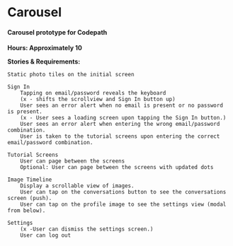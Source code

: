 # Carousel

#### Carousel prototype for Codepath

**Hours: Approximately 10**

**Stories & Requirements:**

    Static photo tiles on the initial screen
    
    Sign In    
        Tapping on email/password reveals the keyboard 
        (x - shifts the scrollview and Sign In button up)
        User sees an error alert when no email is present or no password is present.
        (x - User sees a loading screen upon tapping the Sign In button.)
        User sees an error alert when entering the wrong email/password combination.
        User is taken to the tutorial screens upon entering the correct email/password combination.
        
    Tutorial Screens
        User can page between the screens
        Optional: User can page between the screens with updated dots

    Image Timeline
        Display a scrollable view of images.
        User can tap on the conversations button to see the conversations screen (push).
        User can tap on the profile image to see the settings view (modal from below).
        
    Settings
        (x -User can dismiss the settings screen.)
        User can log out
        


